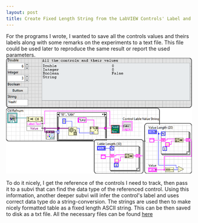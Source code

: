 ```yaml
---
layout: post
title: Create Fixed Length String from the LabVIEW Controls' Label and Value
---
```


For the programs I wrote, I wanted to save all the controls values and theirs labels 
along with some remarks on the experiments to a text file. This file could be used 
later to reproduce the same result or report the used parameters. 
![String from labels and values](https://raw.githubusercontent.com/fathi0amir/lv-save-control-to-text/main/SaveControlsToText.png) 

To do it nicely, 
I get the reference of the controls I need to track, then pass it to a subvi 
that can find the data type of the referenced control. Using this information, 
another deeper subvi will infer the control's label and uses correct 
data type do a string-conversion. The strings are used then to make nicely 
formatted table as a fixed length ASCII string. This can be then saved 
to disk as a txt file. All the necessary files can be found [here](https://github.com/fathi0amir/lv-save-control-to-text)